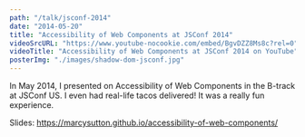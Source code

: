 ```yaml
---
path: "/talk/jsconf-2014"
date: "2014-05-20"
title: "Accessibility of Web Components at JSConf 2014"
videoSrcURL: "https://www.youtube-nocookie.com/embed/BgvDZZ8Ms8c?rel=0"
videoTitle: "Accessibility of Web Components at JSConf 2014 on YouTube"
posterImg: "./images/shadow-dom-jsconf.jpg"
---
```


In May 2014, I presented on Accessibility of Web Components in the B-track at JSConf US. I even had real-life tacos delivered! It was a really fun experience.

Slides: <a href="https://marcysutton.github.io/accessibility-of-web-components/" title="Link opens in a new window" target="_blank" rel="noopener noreferrer">https://marcysutton.github.io/accessibility-of-web-components/</a>
